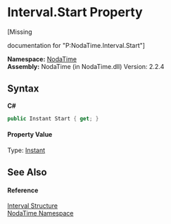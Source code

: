 # Interval.Start Property 
 

\[Missing <summary> documentation for "P:NodaTime.Interval.Start"\]

**Namespace:**&nbsp;<a href="N_NodaTime">NodaTime</a><br />**Assembly:**&nbsp;NodaTime (in NodaTime.dll) Version: 2.2.4

## Syntax

**C#**<br />
``` C#
public Instant Start { get; }
```


#### Property Value
Type: <a href="T_NodaTime_Instant">Instant</a>

## See Also


#### Reference
<a href="T_NodaTime_Interval">Interval Structure</a><br /><a href="N_NodaTime">NodaTime Namespace</a><br />